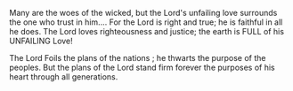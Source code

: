 Many are the woes of the wicked, but the Lord's unfailing love surrounds the one who trust in him....
For the Lord is right and true; he is faithful in all he does. The Lord loves righteousness and justice;
the earth is FULL of his UNFAILING Love!

The Lord Foils the plans of the nations ; he thwarts the purpose of the peoples.
But the plans of the Lord stand firm forever the purposes of his heart through all generations.
